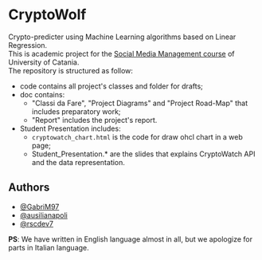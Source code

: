 # CryptoWolf
Crypto-predicter using Machine Learning algorithms based on Linear Regression.  
This is academic project for the [Social Media Management course](http://www.dmi.unict.it/farinella/SMM/) of University of Catania.  
The repository is structured as follow:  
- code contains all project's classes and folder for drafts;  
- doc contains:  
	* "Classi da Fare", "Project Diagrams" and "Project Road-Map" that includes preparatory work;  
	* "Report" includes the project's report.
- Student Presentation includes:
	* `cryptowatch_chart.html` is the code for draw ohcl chart in a web page;  
	* Student_Presentation.* are the slides that explains CryptoWatch API and the data representation.  

Authors
--------
- [@GabriM97](https://github.com/GabriM97)  
- [@ausilianapoli](https://github.com/ausilianapoli)  
- [@rscdev7](https://github.com/rscdev7)  


**PS**: We have written in English language almost in all, but we apologize for parts in Italian language.  
